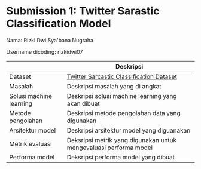 # Submission 1: Twitter Sarastic Classification Model
Nama: Rizki Dwi Sya'bana Nugraha

Username dicoding: rizkidwi07

| | Deskripsi |
| ----------- | ----------- |
| Dataset | [Twitter Sarcastic Classification Dataset](https://www.kaggle.com/datasets/farhanch67/twitter-sracastic-classification-dataset/data) |
| Masalah | Deskripsi masalah yang di angkat |
| Solusi machine learning | Deskripsi solusi machine learning yang akan dibuat |
| Metode pengolahan | Deskripsi metode pengolahan data yang digunakan |
| Arsitektur model | Deskripsi arsitektur model yang diguanakan |
| Metrik evaluasi | Deksripsi metrik yang digunakan untuk mengevaluasi performa model |
| Performa model | Deksripsi performa model yang dibuat |
